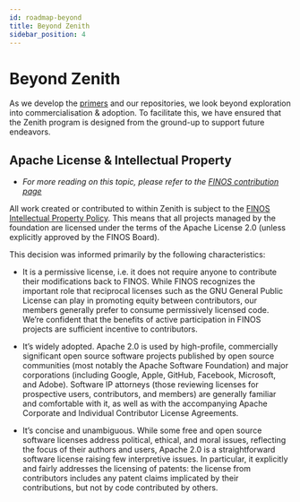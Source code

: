 ```yaml
---
id: roadmap-beyond
title: Beyond Zenith
sidebar_position: 4
---
```


# Beyond Zenith

As we develop the [primers](docs/roadmap/roadmap-primer) and our repositories, we look beyond exploration into commercialisation & adoption. To facilitate this, we have ensured that the Zenith program is designed from the ground-up to support future endeavors.

## Apache License & Intellectual Property

* _For more reading on this topic, please refer to the [FINOS contribution page](https://community.finos.org/docs/governance/Software-Projects/contribution)_

All work created or contributed to within Zenith is subject to the [FINOS Intellectual Property Policy](https://github.com/finos/community/blob/master/website/static/governance-docs/IP-Policy.pdf). This means that all projects managed by the foundation are licensed under the terms of the Apache License 2.0 (unless explicitly approved by the FINOS Board).

This decision was informed primarily by the following characteristics:

* It is a permissive license, i.e. it does not require anyone to contribute their modifications back to FINOS. While FINOS recognizes the important role that reciprocal licenses such as the GNU General Public License can play in promoting equity between contributors, our members generally prefer to consume permissively licensed code. We’re confident that the benefits of active participation in FINOS projects are sufficient incentive to contributors.

* It’s widely adopted. Apache 2.0 is used by high-profile, commercially significant open source software projects published by open source communities (most notably the Apache Software Foundation) and major corporations (including Google, Apple, GitHub, Facebook, Microsoft, and Adobe). Software IP attorneys (those reviewing licenses for prospective users, contributors, and members) are generally familiar and comfortable with it, as well as with the accompanying Apache Corporate and Individual Contributor License Agreements.

* It’s concise and unambiguous. While some free and open source software licenses address political, ethical, and moral issues, reflecting the focus of their authors and users, Apache 2.0 is a straightforward software license raising few interpretive issues. In particular, it explicitly and fairly addresses the licensing of patents: the license from contributors includes any patent claims implicated by their contributions, but not by code contributed by others.
